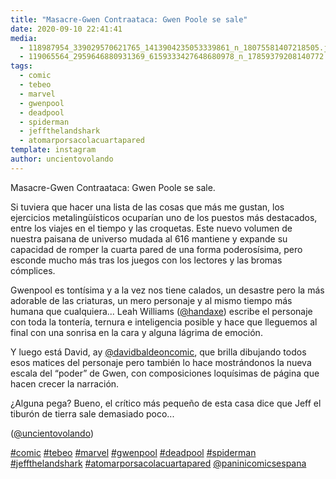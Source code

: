 ```yaml
---
title: "Masacre-Gwen Contraataca: Gwen Poole se sale"
date: 2020-09-10 22:41:41
media: 
  - 118987954_339029570621765_1413904235053339861_n_18075581407218505.jpg
  - 119065564_2959646880931369_6159333427648680978_n_17859379208140772.jpg
tags: 
  - comic
  - tebeo
  - marvel
  - gwenpool
  - deadpool
  - spiderman
  - jeffthelandshark
  - atomarporsacolacuartapared
template: instagram
author: uncientovolando
---
```


Masacre-Gwen Contraataca: Gwen Poole se sale.


Si tuviera que hacer una lista de las cosas que más me gustan, los ejercicios metalingüísticos ocuparían uno de los puestos más destacados, entre los viajes en el tiempo y las croquetas. Este nuevo volumen de nuestra paisana de universo mudada al 616 mantiene y expande su capacidad de romper la cuarta pared de una forma poderosísima, pero esconde mucho más tras los juegos con los lectores y las bromas cómplices.


Gwenpool es tontísima y a la vez nos tiene calados, un desastre pero la más adorable de las criaturas, un mero personaje y al mismo tiempo más humana que cualquiera... Leah Williams ([@handaxe](https://instagram.com/handaxe)) escribe el personaje con toda la tontería, ternura e inteligencia posible y hace que lleguemos al final con una sonrisa en la cara y alguna lágrima de emoción.


Y luego está David, ay [@davidbaldeoncomic](https://instagram.com/davidbaldeoncomic), que brilla dibujando todos esos matices del personaje pero también lo hace mostrándonos la nueva escala del “poder” de Gwen, con composiciones loquísimas de página que hacen crecer la narración.


¿Alguna pega? Bueno, el crítico más pequeño de esta casa dice que Jeff el tiburón de tierra sale demasiado poco...


([@uncientovolando](https://instagram.com/uncientovolando))




[#comic](/tags/comic) [#tebeo](/tags/tebeo) [#marvel](/tags/marvel) [#gwenpool](/tags/gwenpool) [#deadpool](/tags/deadpool) [#spiderman](/tags/spiderman) [#jeffthelandshark](/tags/jeffthelandshark) [#atomarporsacolacuartapared](/tags/atomarporsacolacuartapared) [@paninicomicsespana](https://instagram.com/paninicomicsespana)
